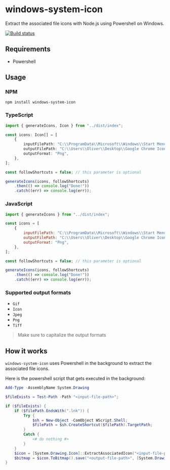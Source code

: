 
# windows-system-icon

Extract the associated file icons with Node.js using Powershell on Windows.

[![Build status](https://ci.appveyor.com/api/projects/status/y6sm905f0gu36trq?svg=true)](https://ci.appveyor.com/project/oliverschwendener/windows-system-icon)

## Requirements

* Powershell

## Usage

### NPM

```
npm install windows-system-icon
```

### TypeScript

``` typescript
import { generateIcons, Icon } from "../dist/index";

const icons: Icon[] = [
    {
        inputFilePath: "C:\\ProgramData\\Microsoft\\Windows\\Start Menu\\Programs\\Google Chrome.lnk",
        outputFilePath: "C:\\Users\\Oliver\\Desktop\\Google Chrome Icon.png",
        outputFormat: "Png",
    },
];

const followShortcuts = false; // this parameter is optional

generateIcons(icons, followShortcuts)
    .then(() => console.log("Done!"))
    .catch((err) => console.log(err));
```

### JavaScript
``` javascript
import { generateIcons } from "../dist/index";

const icons = [
    {
        inputFilePath: "C:\\ProgramData\\Microsoft\\Windows\\Start Menu\\Programs\\Google Chrome.lnk",
        outputFilePath: "C:\\Users\\Oliver\\Desktop\\Google Chrome Icon.png",
        outputFormat: "Png",
    },
];

const followShortcuts = false; // this parameter is optional

generateIcons(icons, followShortcuts)
    .then(() => console.log("Done!"))
    .catch((err) => console.log(err));
```

### Supported output formats

* `Gif`
* `Icon`
* `Jpeg`
* `Png`
* `Tiff`

> Make sure to capitalize the output formats

## How it works

`windows-system-icon` uses Powershell in the background to extract the associated file icons.

Here is the powershell script that gets executed in the background: 

``` powershell
Add-Type -AssemblyName System.Drawing

$fileExists = Test-Path -Path "<input-file-path>";

if ($fileExists) {
    if ($filePath.EndsWith(".lnk")) {
        Try {
            $sh = New-Object -ComObject WScript.Shell;
            $filePath = $sh.CreateShortcut($filePath).TargetPath;
        }
        Catch {
            <# do nothing #>
        }
    }
    $icon = [System.Drawing.Icon]::ExtractAssociatedIcon("<input-file-path>");
    $bitmap = $icon.ToBitmap().save("<output-file-path>", [System.Drawing.Imaging.ImageFormat]::<output-format>); 
}
```
